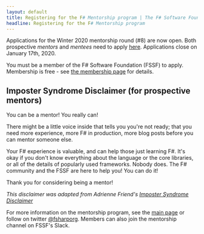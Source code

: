 ```yaml
---
layout: default
title: Registering for the F# Mentorship program | The F# Software Foundation
headline: Registering for the F# Mentorship program
---
```


Applications for the Winter 2020 mentorship round (#8) are now open. Both prospective _mentors_ and _mentees_ need to apply [here](https://forms.gle/gkD4t1o9TxQqahbW9). Applications close on January 17th, 2020.

You must be a member of the F# Software Foundation (FSSF) to apply. Membership is free - see [the membership page](http://foundation.fsharp.org/membership) for details.

## Imposter Syndrome Disclaimer (for prospective mentors)

You can be a mentor! You really can!

There might be a little voice inside that tells you you're not ready; that you need more experience, more F# in production, more blog posts before you can mentor someone else.

Your F# experience is valuable, and can help those just learning F#. It's okay if you don't know everything about the language or the core libraries, or all of the details of popularly used frameworks. Nobody does. The F# community and the FSSF are here to help you! You can do it!

Thank you for considering being a mentor!

*This disclaimer was adapted from Adrienne Friend's [Imposter Syndrome Disclaimer](https://github.com/adriennefriend/imposter-syndrome-disclaimer)*

For more information on the mentorship program, see the [main page](index.html) or follow on twitter [@fsharporg](https://twitter.com/fsharporg). Members can also join the mentorship channel on FSSF's Slack.
